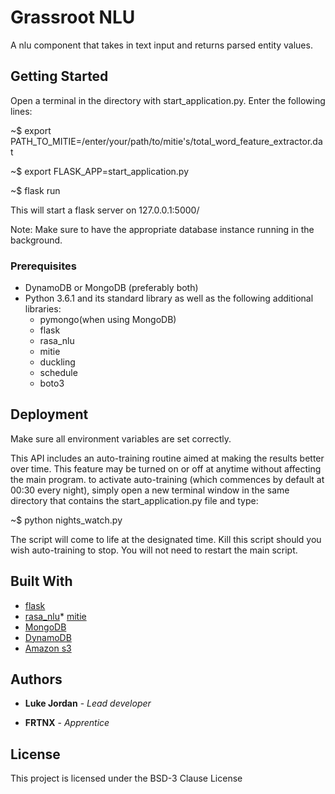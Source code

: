 # Grassroot NLU 

A nlu component that takes in text input and returns parsed entity values.

## Getting Started

Open a terminal in the directory with start_application.py. Enter the following lines:

 ~$ export PATH_TO_MITIE=/enter/your/path/to/mitie's/total_word_feature_extractor.dat

 ~$ export FLASK_APP=start_application.py

 ~$ flask run

This will start a flask server on 127.0.0.1:5000/
 
Note: Make sure to have the appropriate database instance running in the background.

### Prerequisites

* DynamoDB or MongoDB (preferably both)
* Python 3.6.1 and its standard library as well as the following additional libraries:
  * pymongo(when using MongoDB)
  * flask
  * rasa_nlu
  * mitie
  * duckling
  * schedule
  * boto3


## Deployment

Make sure all environment variables are set correctly.

This API includes an auto-training routine aimed at making the results better over time. This feature may be turned on or off at anytime without affecting the main program. to activate auto-training (which commences by default at 00:30 every night),
simply open a new terminal window in the same directory that contains the start_application.py file and type:

  ~$ python nights_watch.py

The script will come to life at the designated time. Kill this script should you wish auto-training to stop. You will not need to restart the main script. 

## Built With

* [flask](http://flask.pocoo.org/)
* [rasa_nlu](http://rasa.ai/)* [mitie](https://https://github.com/mit-nlp/MITIE)
* [MongoDB](https://www.mongodb.com/)
* [DynamoDB](https://aws.amazon.com/dynamodb/)
* [Amazon s3](https://aws.amazon.com/s3‎/)


## Authors

* **Luke Jordan** - *Lead developer*

* **FRTNX** - *Apprentice* 


## License

This project is licensed under the BSD-3 Clause License